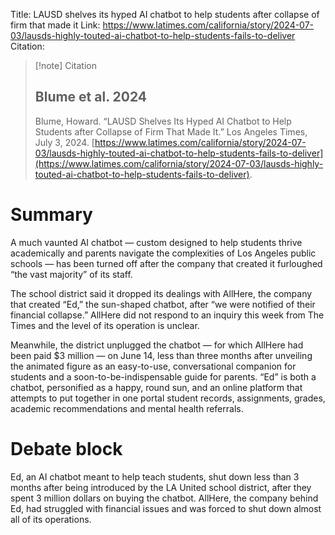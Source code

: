 Title: LAUSD shelves its hyped AI chatbot to help students after collapse of firm that made it
Link: https://www.latimes.com/california/story/2024-07-03/lausds-highly-touted-ai-chatbot-to-help-students-fails-to-deliver
Citation:
> [!note] Citation
> ## Blume et al. 2024
> Blume, Howard. “LAUSD Shelves Its Hyped AI Chatbot to Help Students after Collapse of Firm That Made It.” Los Angeles Times, July 3, 2024. [https://www.latimes.com/california/story/2024-07-03/lausds-highly-touted-ai-chatbot-to-help-students-fails-to-deliver](https://www.latimes.com/california/story/2024-07-03/lausds-highly-touted-ai-chatbot-to-help-students-fails-to-deliver).

# Summary

A much vaunted AI chatbot — custom designed to help students thrive academically and parents navigate the complexities of Los Angeles public schools — has been turned off after the company that created it furloughed “the vast majority” of its staff.

The school district said it dropped its dealings with AllHere, the company that created “Ed,” the sun-shaped chatbot, after “we were notified of their financial collapse.” AllHere did not respond to an inquiry this week from The Times and the level of its operation is unclear.

Meanwhile, the district unplugged the chatbot — for which AllHere had been paid $3 million — on June 14, less than three months after unveiling the animated figure as an easy-to-use, conversational companion for students and a soon-to-be-indispensable guide for parents. “Ed” is both a chatbot, personified as a happy, round sun, and an online platform that attempts to put together in one portal student records, assignments, grades, academic recommendations and mental health referrals.

# Debate block
Ed, an AI chatbot meant to help teach students, shut down less than 3 months after being introduced by the LA United school district, after they spent 3 million dollars on buying the chatbot. AllHere, the company behind Ed, had struggled with financial issues and was forced to shut down almost all of its operations. 